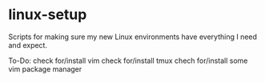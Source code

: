 # linux-setup
Scripts for making sure my new Linux environments have everything I need and expect.


To-Do:
	check for/install vim
	check for/install tmux
	chech for/install some vim package manager
